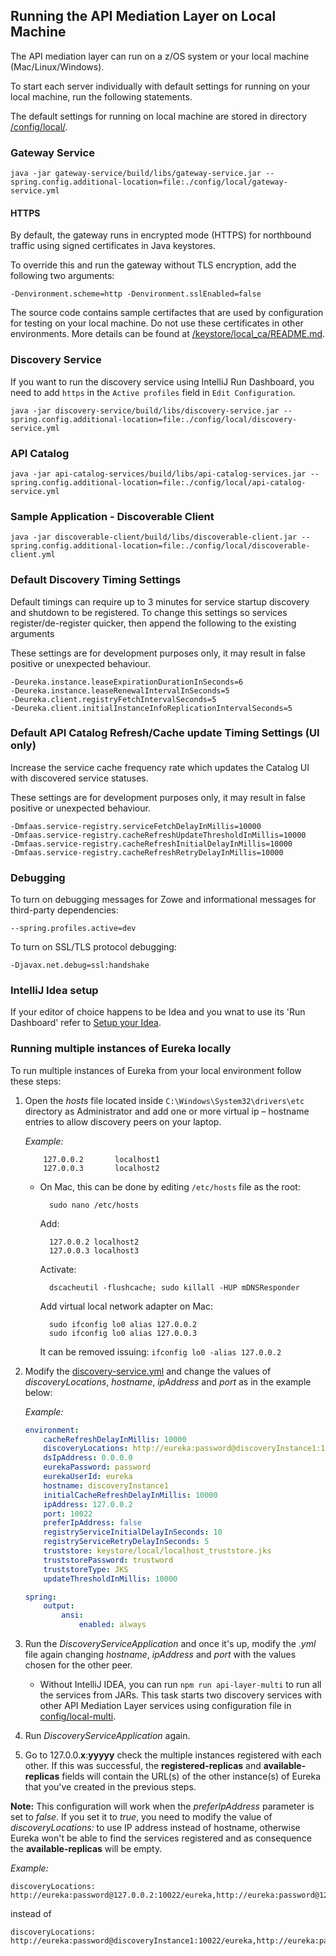 ## Running the API Mediation Layer on Local Machine

The API mediation layer can run on a z/OS system or your local machine (Mac/Linux/Windows).

To start each server individually with default settings for running on your local machine, run the following statements.

The default settings for running on local machine are stored in directory [/config/local/](/config/local/).


### Gateway Service

```shell
java -jar gateway-service/build/libs/gateway-service.jar --spring.config.additional-location=file:./config/local/gateway-service.yml
```


#### HTTPS

By default, the gateway runs in encrypted mode (HTTPS) for northbound traffic using signed certificates in Java keystores.

To override this and run the gateway without TLS encryption, add the following two arguments:
    
    -Denvironment.scheme=http -Denvironment.sslEnabled=false

The source code contains sample certifactes that are used by configuration for testing on your local machine. 
Do not use these certificates in other environments. More details can be found at [/keystore/local_ca/README.md](/keystore/local_ca/README.md).


### Discovery Service

If you want to run the discovery service using IntelliJ Run Dashboard, you need to add `https` in the `Active profiles` field in `Edit Configuration`. 

```shell
java -jar discovery-service/build/libs/discovery-service.jar --spring.config.additional-location=file:./config/local/discovery-service.yml
```


### API Catalog

```shell
java -jar api-catalog-services/build/libs/api-catalog-services.jar --spring.config.additional-location=file:./config/local/api-catalog-service.yml
```


### Sample Application - Discoverable Client

```shell
java -jar discoverable-client/build/libs/discoverable-client.jar --spring.config.additional-location=file:./config/local/discoverable-client.yml
```


### Default Discovery Timing Settings 

Default timings can require up to 3 minutes for service startup discovery and shutdown to be registered.
To change this settings so services register/de-register quicker, then append the following to the existing arguments

These settings are for development purposes only, it may result in false positive or unexpected behaviour.

```
-Deureka.instance.leaseExpirationDurationInSeconds=6 
-Deureka.instance.leaseRenewalIntervalInSeconds=5 
-Deureka.client.registryFetchIntervalSeconds=5 
-Deureka.client.initialInstanceInfoReplicationIntervalSeconds=5
```


### Default API Catalog Refresh/Cache update Timing Settings (UI only)

Increase the service cache frequency rate which updates the Catalog UI with discovered service statuses.

These settings are for development purposes only, it may result in false positive or unexpected behaviour.

```
-Dmfaas.service-registry.serviceFetchDelayInMillis=10000 
-Dmfaas.service-registry.cacheRefreshUpdateThresholdInMillis=10000 
-Dmfaas.service-registry.cacheRefreshInitialDelayInMillis=10000 
-Dmfaas.service-registry.cacheRefreshRetryDelayInMillis=10000
```


### Debugging

To turn on debugging messages for Zowe and informational messages for third-party dependencies:

    --spring.profiles.active=dev

To turn on SSL/TLS protocol debugging:

    -Djavax.net.debug=ssl:handshake 


### IntelliJ Idea setup

If your editor of choice happens to be Idea and you wnat to use its 'Run Dashboard' refer to [Setup your Idea](./idea-setup.md).

### Running multiple instances of Eureka locally

 To run multiple instances of Eureka from your local environment follow these steps:

 1.  Open the _hosts_ file located inside `C:\Windows\System32\drivers\etc` directory as Administrator and add one or more virtual ip – hostname entries to allow discovery peers on your laptop.

     *Example:*
  
     ```
         127.0.0.2       localhost1
         127.0.0.3       localhost2
     ```

     * On Mac, this can be done by editing `/etc/hosts` file as the root:

             sudo nano /etc/hosts

         Add:
         
             127.0.0.2 localhost2
             127.0.0.3 localhost3

         Activate:
         
             dscacheutil -flushcache; sudo killall -HUP mDNSResponder

         Add virtual local network adapter on Mac:

             sudo ifconfig lo0 alias 127.0.0.2
             sudo ifconfig lo0 alias 127.0.0.3
         
         It can be removed issuing: `ifconfig lo0 -alias 127.0.0.2`

 2.  Modify the [discovery-service.yml](../config/local/discovery-service.yml) and change the values of _discoveryLocations_, _hostname_, _ipAddress_ and _port_ as in the example below:

     *Example:*

     ```yaml
     environment:
         cacheRefreshDelayInMillis: 10000
         discoveryLocations: http://eureka:password@discoveryInstance1:10022/eureka,http://eureka:password@discoveryInstance2:10033/eureka
         dsIpAddress: 0.0.0.0
         eurekaPassword: password
         eurekaUserId: eureka
         hostname: discoveryInstance1
         initialCacheRefreshDelayInMillis: 10000
         ipAddress: 127.0.0.2
         port: 10022
         preferIpAddress: false
         registryServiceInitialDelayInSeconds: 10
         registryServiceRetryDelayInSeconds: 5
         truststore: keystore/local/localhost_truststore.jks
         truststorePassword: trustword
         truststoreType: JKS
         updateThresholdInMillis: 10000

     spring:
         output:
             ansi:
                 enabled: always
     ``` 

 3.  Run the _DiscoveryServiceApplication_ and once it's up, modify the *.yml* file again changing _hostname_, _ipAddress_ and _port_ with the values chosen for the other peer.

     * Without IntelliJ IDEA, you can run `npm run api-layer-multi` to run all the services from JARs. This task starts two discovery services with other API Mediation Layer services using configuration file in [config/local-multi](/config/local-multi/).

 4. Run _DiscoveryServiceApplication_ again.

 5.  Go to 127.0.0.**x**:**yyyyy** check the multiple instances registered with each other. If this was successful, the **registered-replicas** and **available-replicas** fields will contain the URL(s) of the other instance(s) of Eureka that you've created in the previous steps.

 **Note:** This configuration will work when the _preferIpAddress_ parameter is set to _false_. If you set it to _true_, you need to modify the value of _discoveryLocations:_ to use IP address instead of hostname, otherwise Eureka won't be able to find the services registered and as consequence the **available-replicas** will be empty.
  
   *Example:*
   
  ```
  discoveryLocations: http://eureka:password@127.0.0.2:10022/eureka,http://eureka:password@127.0.0.3:10033/eureka
   ```
   instead of 
   ```
   discoveryLocations: http://eureka:password@discoveryInstance1:10022/eureka,http://eureka:password@discoveryInstance2:10033/eureka
   ```
